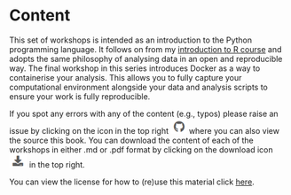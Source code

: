 Content
=======

This set of workshops is intended as an introduction to the Python programming language. It follows on from my [introduction to R course](https://r-openresearch-reproducibility.netlify.app) and adopts the same philosophy of analysing data in an open and reproducible way. The final workshop in this series introduces Docker as a way to containerise your analysis. This allows you to fully capture your computational environment alongside your data and analysis scripts to ensure your work is fully reproducible. 

If you spot any errors with any of the content (e.g., typos) please raise an issue by clicking on the icon in the top right ![](images/github.png) where you can also view the source this book. You can download the content of each of the workshops in either .md or .pdf format by clicking on the download icon ![](images/download.png) in the top right.  

You can view the license for how to (re)use this material click [here](https://github.com/ajstewartlang/open_intro_to_python/blob/main/LICENSE).

